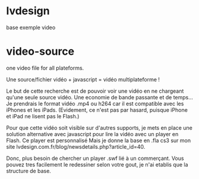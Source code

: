 lvdesign
======

base exemple video

video-source
============

one video file for all plateforms. 

Une source/fichier vidéo + javascript = vidéo multiplateforme !

Le but de cette recherche est de pouvoir voir une vidéo en ne chargeant qu'une seule source vidéo.
Une economie de bande passante et de temps…
Je prendrais le format vidéo .mp4 ou h264 car il est compatible avec les iPhones et les iPads.
(Evidement, ce n'est pas par hasard, puisque iPhone et iPad ne lisent pas le Flash.)

Pour que cette vidéo soit visible sur d'autres supports, je mets en place une solution alternative avec javascript pour lire la vidéo avec un player en Flash.
Ce player est personnalisé Mais je donne la base en .fla cs3 sur mon site lvdesign.com.fr/blog/newsdetails.php?article_id=40. 

Donc, plus besoin de chercher un player .swf lié à un commerçant. Vous pouvez tres facilement le redessiner selon votre gout, je n'ai etablis que la structure de base.
